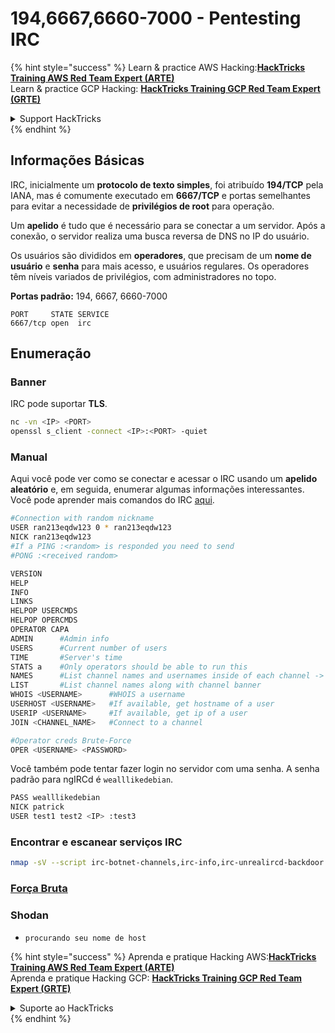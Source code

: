 # 194,6667,6660-7000 - Pentesting IRC

{% hint style="success" %}
Learn & practice AWS Hacking:<img src="../.gitbook/assets/arte.png" alt="" data-size="line">[**HackTricks Training AWS Red Team Expert (ARTE)**](https://training.hacktricks.xyz/courses/arte)<img src="../.gitbook/assets/arte.png" alt="" data-size="line">\
Learn & practice GCP Hacking: <img src="../.gitbook/assets/grte.png" alt="" data-size="line">[**HackTricks Training GCP Red Team Expert (GRTE)**<img src="../.gitbook/assets/grte.png" alt="" data-size="line">](https://training.hacktricks.xyz/courses/grte)

<details>

<summary>Support HackTricks</summary>

* Check the [**subscription plans**](https://github.com/sponsors/carlospolop)!
* **Join the** 💬 [**Discord group**](https://discord.gg/hRep4RUj7f) or the [**telegram group**](https://t.me/peass) or **follow** us on **Twitter** 🐦 [**@hacktricks\_live**](https://twitter.com/hacktricks_live)**.**
* **Share hacking tricks by submitting PRs to the** [**HackTricks**](https://github.com/carlospolop/hacktricks) and [**HackTricks Cloud**](https://github.com/carlospolop/hacktricks-cloud) github repos.

</details>
{% endhint %}

## Informações Básicas

IRC, inicialmente um **protocolo de texto simples**, foi atribuído **194/TCP** pela IANA, mas é comumente executado em **6667/TCP** e portas semelhantes para evitar a necessidade de **privilégios de root** para operação.

Um **apelido** é tudo que é necessário para se conectar a um servidor. Após a conexão, o servidor realiza uma busca reversa de DNS no IP do usuário.

Os usuários são divididos em **operadores**, que precisam de um **nome de usuário** e **senha** para mais acesso, e usuários regulares. Os operadores têm níveis variados de privilégios, com administradores no topo.

**Portas padrão:** 194, 6667, 6660-7000
```
PORT     STATE SERVICE
6667/tcp open  irc
```
## Enumeração

### Banner

IRC pode suportar **TLS**.
```bash
nc -vn <IP> <PORT>
openssl s_client -connect <IP>:<PORT> -quiet
```
### Manual

Aqui você pode ver como se conectar e acessar o IRC usando um **apelido aleatório** e, em seguida, enumerar algumas informações interessantes. Você pode aprender mais comandos do IRC [aqui](https://en.wikipedia.org/wiki/List_of_Internet_Relay_Chat_commands#USERIP).
```bash
#Connection with random nickname
USER ran213eqdw123 0 * ran213eqdw123
NICK ran213eqdw123
#If a PING :<random> is responded you need to send
#PONG :<received random>

VERSION
HELP
INFO
LINKS
HELPOP USERCMDS
HELPOP OPERCMDS
OPERATOR CAPA
ADMIN      #Admin info
USERS      #Current number of users
TIME       #Server's time
STATS a    #Only operators should be able to run this
NAMES      #List channel names and usernames inside of each channel -> Nombre del canal y nombre de las personas que estan dentro
LIST       #List channel names along with channel banner
WHOIS <USERNAME>      #WHOIS a username
USERHOST <USERNAME>   #If available, get hostname of a user
USERIP <USERNAME>     #If available, get ip of a user
JOIN <CHANNEL_NAME>   #Connect to a channel

#Operator creds Brute-Force
OPER <USERNAME> <PASSWORD>
```
Você também pode tentar fazer login no servidor com uma senha. A senha padrão para ngIRCd é `wealllikedebian`.
```bash
PASS wealllikedebian
NICK patrick
USER test1 test2 <IP> :test3
```
### **Encontrar e escanear serviços IRC**
```bash
nmap -sV --script irc-botnet-channels,irc-info,irc-unrealircd-backdoor -p 194,6660-7000 <ip>
```
### [Força Bruta](../generic-hacking/brute-force.md#irc)

### Shodan

* `procurando seu nome de host`

{% hint style="success" %}
Aprenda e pratique Hacking AWS:<img src="../.gitbook/assets/arte.png" alt="" data-size="line">[**HackTricks Training AWS Red Team Expert (ARTE)**](https://training.hacktricks.xyz/courses/arte)<img src="../.gitbook/assets/arte.png" alt="" data-size="line">\
Aprenda e pratique Hacking GCP: <img src="../.gitbook/assets/grte.png" alt="" data-size="line">[**HackTricks Training GCP Red Team Expert (GRTE)**<img src="../.gitbook/assets/grte.png" alt="" data-size="line">](https://training.hacktricks.xyz/courses/grte)

<details>

<summary>Suporte ao HackTricks</summary>

* Confira os [**planos de assinatura**](https://github.com/sponsors/carlospolop)!
* **Junte-se ao** 💬 [**grupo do Discord**](https://discord.gg/hRep4RUj7f) ou ao [**grupo do telegram**](https://t.me/peass) ou **siga**-nos no **Twitter** 🐦 [**@hacktricks\_live**](https://twitter.com/hacktricks_live)**.**
* **Compartilhe truques de hacking enviando PRs para o** [**HackTricks**](https://github.com/carlospolop/hacktricks) e [**HackTricks Cloud**](https://github.com/carlospolop/hacktricks-cloud) repositórios do github.

</details>
{% endhint %}
